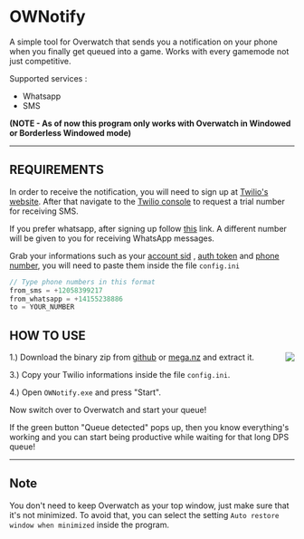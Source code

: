 # OWNotify

A simple tool for Overwatch that sends you a notification on your phone when you finally get queued into a game. Works with every gamemode not just competitive.

Supported services :

- Whatsapp
- SMS

**(NOTE - As of now this program only works with Overwatch in Windowed or Borderless Windowed mode)**

---

## REQUIREMENTS

In order to receive the notification, you will need to sign up at [Twilio's website](https://www.twilio.com/try-twilio). After that navigate to the [Twilio console](https://www.twilio.com/console) to request a trial number for receiving SMS.

<!-- <img align="right" src="https://i.postimg.cc/85dpc4rQ/console.png" height=250> -->

If you prefer whatsapp, after signing up follow [this](https://www.twilio.com/console/sms/whatsapp/learn) link. A different number will be given to you for receiving WhatsApp messages.

Grab your informations such as your <u>account sid</u> , <u>auth token</u> and <u>phone number</u>, you will need to paste them inside the file `config.ini`


```c
// Type phone numbers in this format
from_sms = +12058399217
from_whatsapp = +14155238886
to = YOUR_NUMBER
```

## HOW TO USE

>><img align="right" padding-inline=25% src="https://i.postimg.cc/g0FrdtxH/demo.png">

1.) Download the binary zip from [github](https://github.com/crownium/OWNotify/releases/download/v0.3/OWNotify.zip) or [mega.nz](https://mega.nz/file/bOom1BaT#EXGxjJz1EhmzqvMjRdNaSHPepuh88HkQi__5IMGXUNk) and extract it.

3.) Copy your Twilio informations inside the file `config.ini`.

4.) Open `OWNotify.exe` and press "Start".

Now switch over to Overwatch and start your queue!

If the green button "Queue detected" pops up, then you know everything's working and you can start being productive while waiting for that long DPS queue!

---

## Note

You don't need to keep Overwatch as your top window, just make sure that it's not minimized. To avoid that, you can select the setting `Auto restore window when minimized` inside the program.
